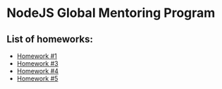 # NodeJS Global Mentoring Program

## List of homeworks:

- [Homework #1](./homeworks/hw_1.pdf)
- [Homework #3](./homeworks/hw_3.pdf)
- [Homework #4](./homeworks/hw_4.pdf)
- [Homework #5](./homeworks/hw_5.pdf)
